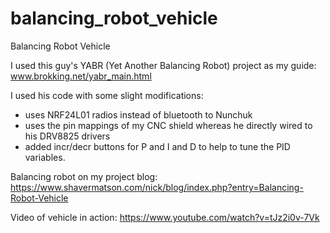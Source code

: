 # balancing_robot_vehicle
Balancing Robot Vehicle

I used this guy's YABR (Yet Another Balancing Robot) project as my guide: www.brokking.net/yabr_main.html

I used his code with some slight modifications:
- uses NRF24L01 radios instead of bluetooth to Nunchuk
- uses the pin mappings of my CNC shield whereas he directly wired to his DRV8825 drivers
- added incr/decr buttons for P and I and D to help to tune the PID variables.

Balancing robot on my project blog:
https://www.shavermatson.com/nick/blog/index.php?entry=Balancing-Robot-Vehicle

Video of vehicle in action:
https://www.youtube.com/watch?v=tJz2i0v-7Vk
